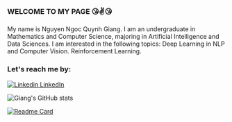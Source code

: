 
### WELCOME TO MY PAGE 😘✌️😘
My name is Nguyen Ngoc Quynh Giang. I am an undergraduate in Mathematics and Computer Science, majoring in Artificial Intelligence and Data Sciences. I am interested in the following topics: Deep Learning in NLP and Computer Vision. Reinforcement Learning.

### Let's reach me by: 
[![Linkedin](https://i.stack.imgur.com/gVE0j.png) LinkedIn](https://www.linkedin.com/in/nguy%E1%BB%85n-ng%E1%BB%8Dc-giang/)


![Giang's GitHub stats](https://github-readme-stats.vercel.app/api?username=nguyenngocquynhgiang&hide=contribs,prs&show_icons=true&theme=radical)

[![Readme Card](https://github-readme-stats.vercel.app/api/pin/?username=nguyenngocquynhgiang&hide=contribs,prs&show_icons=true&theme=radical&repo=github-readme-stats)](https://github.com/nguyenngocquynhgiang/Classify-Song-Genres-from-Audio-Data.)
